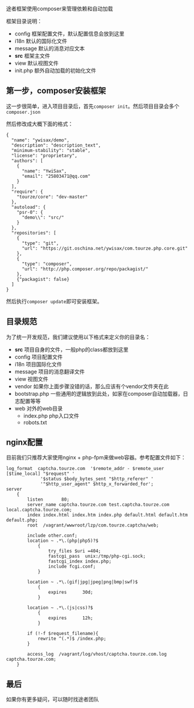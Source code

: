 
途者框架使用composer来管理依赖和自动加载

框架目录说明：

* config    框架配置文件，默认配置信息会放到这里
* i18n      默认的国际化文件
* message   默认的消息对应文本
* __src__   框架主文件
* view      默认视图文件
* init.php  额外自动加载的初始化文件

## 第一步，composer安装框架

这一步很简单，进入项目目录后，首先`composer init`。然后项目目录会多个`composer.json`

然后修改成大概下面的格式：

    {
      "name": "ywisax/demo",
      "description": "description_text",
      "minimum-stability": "stable",
      "license": "proprietary",
      "authors": [
        {
          "name": "YwiSax",
          "email": "25803471@qq.com"
        }
      ],
      "require": {
        "tourze/core": "dev-master"
      },
      "autoload": {
        "psr-0": {
          "demo\\": "src/"
        }
      },
      "repositories": [
        {
          "type": "git",
          "url": "https://git.oschina.net/ywisax/com.tourze.php.core.git"
        },
        {
          "type": "composer",
          "url": "http://php.composer.org/repo/packagist/"
        },
        {"packagist": false}
      ]
    }

然后执行`composer update`即可安装框架。

## 目录规范

为了统一开发规范，我们建议使用以下格式来定义你的目录名：

* __src__  项目自身的文件，一般php的class都放到这里
* config   项目配置文件
* i18n     项目国际化文件
* message  项目的消息翻译文件
* view     视图文件
* vendor   如果你上面步骤没错的话，那么应该有个vendor文件夹在此
* bootstrap.php 一些通用的逻辑放到此处，如家在composer自动加载器，日志配置等等
* web      对外的web目录
    * index.php  php入口文件
    * robots.txt

## nginx配置

目前我们只推荐大家使用nginx + php-fpm来做web容器。参考配置文件如下：

    log_format  captcha.tourze.com  '$remote_addr - $remote_user [$time_local] "$request" '
                 '$status $body_bytes_sent "$http_referer" '
                 '"$http_user_agent" $http_x_forwarded_for';
    server
        {
            listen       80;
            server_name captcha.tourze.com test.captcha.tourze.com local.captcha.tourze.com;
            index index.html index.htm index.php default.html default.htm default.php;
            root  /vagrant/wwwroot/lzp/com.tourze.captcha/web;
    
            include other.conf;
            location ~ .*\.(php|php5)?$
                {
                    try_files $uri =404;
                    fastcgi_pass  unix:/tmp/php-cgi.sock;
                    fastcgi_index index.php;
                    include fcgi.conf;
                }
    
            location ~ .*\.(gif|jpg|jpeg|png|bmp|swf)$
                {
                    expires      30d;
                }
    
            location ~ .*\.(js|css)?$
                {
                    expires      12h;
                }
    
            if (!-f $request_filename){
                rewrite ^(.*)$ /index.php;
            }
    
            access_log  /vagrant/log/vhost/captcha.tourze.com.log  captcha.tourze.com;
        }

## 最后

如果你有更多疑问，可以随时找途者团队
